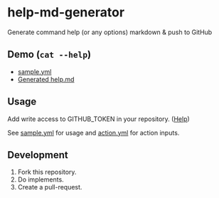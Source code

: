 # help-md-generator

Generate command help (or any options) markdown &amp; push to GitHub

## Demo (`cat --help`)

- [sample.yml](.github/workflows/sample.yml)
- [Generated help.md](sample_help.md)

## Usage

Add write access to GITHUB_TOKEN in your repository. ([Help](https://docs.github.com/en/repositories/managing-your-repositorys-settings-and-features/enabling-features-for-your-repository/managing-github-actions-settings-for-a-repository))

See [sample.yml](.github/workflows/sample.yml) for usage and [action.yml](action.yml) for action inputs.

## Development

1. Fork this repository.
2. Do implements.
3. Create a pull-request.
